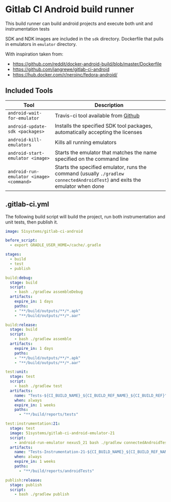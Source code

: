 # Gitlab CI Android build runner

This build runner can build android projects and execute both unit and instrumentation tests

SDK and NDK images are included in the `sdk` directory. Dockerfile that pulls in emulators in `emulator`
directory.

With inspiration taken from:
 - https://github.com/reddit/docker-android-build/blob/master/Dockerfile
 - https://github.com/jangrewe/gitlab-ci-android
 - https://hub.docker.com/r/neroinc/fedora-android/

## Included Tools
| Tool  | Description  |
|-------|--------------|
| `android-wait-for-emulator` | Travis-ci tool available from [Github](https://github.com/travis-ci/travis-cookbooks/blob/precise-stable/ci_environment/android-sdk/files/default/android-wait-for-emulator) |
| `android-update-sdk <packages>`        | Installs the specified SDK tool packages, automatically accepting the licenses |
| `android-kill-emulators`    | Kills all running emulators |
| `android-start-emulator <image> `  | Starts the emulator that matches the name specified on the command line |
| `android-run-emulator <image> <command>` | Starts the specified emulator, runs the command (usually `./gradlew connectedAndroidTest`) and exits the emulator when done |

## .gitlab-ci.yml

The following build script will build the project, run both instrumentation and unit tests, then
publish it.

```yml
image: 51systems/gitlab-ci-android

before_script:
  - export GRADLE_USER_HOME=/cache/.gradle

stages:
  - build
  - test
  - publish

build:debug:
  stage: build
  script:
    - bash ./gradlew assembleDebug
  artifacts:
    expire_in: 1 days
    paths:
    - "**/build/outputs/**/*.apk"
    - "**/build/outputs/**/*.aar"

build:release:
  stage: build
  script: 
    - bash ./gradlew assemble
  artifacts:
    expire_in: 1 days
    paths:
    - "**/build/outputs/**/*.apk"
    - "**/build/outputs/**/*.aar"

test:unit:
  stage: test
  script:
    - bash ./gradlew test
  artifacts:
    name: "Tests-${CI_BUILD_NAME}_${CI_BUILD_REF_NAME}_${CI_BUILD_REF}"
    when: always
    expire_in: 1 weeks
    paths:
      - "**/build/reports/tests"

test:instrumentation:21:
  stage: test
  image: 51systems/gitlab-ci-android-emulator-21
  script:
    - android-run-emulator nexus5_21 bash ./gradlew connectedAndroidTest
  artifacts:
    name: "Tests-Instrumentation-21-${CI_BUILD_NAME}_${CI_BUILD_REF_NAME}_${CI_BUILD_REF}"
    when: always
    expire_in: 1 weeks
    paths:
      - "**/build/reports/androidTests"

publish:release:
  stage: publish
  script:
    - bash ./gradlew publish

```